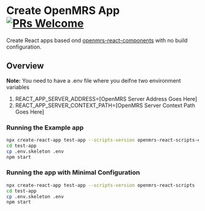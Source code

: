 # Create OpenMRS App [![PRs Welcome](https://img.shields.io/badge/PRs-welcome-green.svg)](https://github.com/facebook/create-react-app/pulls)

Create React apps based ond [openmrs-react-components](https://github.com/openmrs/openmrs-react-components) with no build configuration.

## Overview

**Note:** You need to have a .env file where you deifne two environment variables
1. REACT_APP_SERVER_ADDRESS=[OpenMRS Server Address Goes Here]
2. REACT_APP_SERVER_CONTEXT_PATH=[OpenMRS Server Context Path Goes Here]

### Running the Example app

```sh
npx create-react-app test-app --scripts-version openmrs-react-scripts-example
cd test-app
cp .env.skeleton .env
npm start
```

### Running the app with Minimal Configuration

```sh
npx create-react-app test-app --scripts-version openmrs-react-scripts
cd test-app
cp .env.skeleton .env
npm start
```
